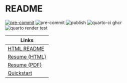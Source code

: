 # README

[![pre-commit](https://img.shields.io/badge/pre--commit-enabled-brightgreen?logo=pre-commit.png)](https://github.com/pre-commit/pre-commit)
![pre-commit](https://github.com/cameronrutherford/cameronrutherford/actions/workflows/pre-commit.yml/badge.svg)
![publish](https://github.com/cameronrutherford/cameronrutherford/actions/workflows/publish.yml/badge.svg)
![quarto-ci
ghcr](https://github.com/cameronrutherford/cameronrutherford/actions/workflows/dev-container-publish.yml/badge.svg)
![quarto render
test](https://github.com/cameronrutherford/cameronrutherford/actions/workflows/quarto-render-build.yml/badge.svg?event=pull_request)

| Links                                                                                      |
|--------------------------------------------------------------------------------------------|
| [HTML README](https://cameronrutherford.github.io/cameronrutherford/index.html)            |
| [Resume (HTML)](https://cameronrutherford.github.io/cameronrutherford/resume/resume.html)  |
| [Resume (PDF)](https://cameronrutherford.github.io/cameronrutherford/resume/resume.pdf)    |
| [Quickstart](https://cameronrutherford.github.io/cameronrutherford/config/quickstart.html) |
